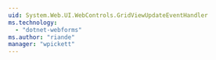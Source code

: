 ```yaml
---
uid: System.Web.UI.WebControls.GridViewUpdateEventHandler
ms.technology: 
  - "dotnet-webforms"
ms.author: "riande"
manager: "wpickett"
---
```

